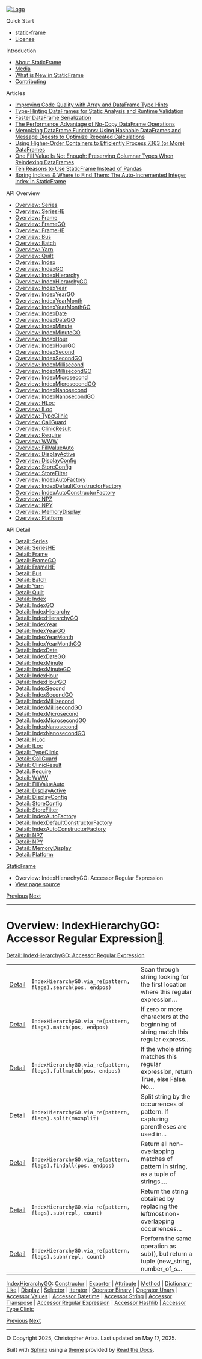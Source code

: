 [![Logo](../_static/sf-logo-web_icon-small.png)](../index.md)

Quick Start

* [static-frame](../readme.md)
* [License](../license.md)

Introduction

* [About StaticFrame](../intro.md)
* [Media](../intro.md#media)
* [What is New in StaticFrame](../new.md)
* [Contributing](../contributing.md)

Articles

* [Improving Code Quality with Array and DataFrame Type Hints](../articles/guard.md)
* [Type-Hinting DataFrames for Static Analysis and Runtime Validation](../articles/ftyping.md)
* [Faster DataFrame Serialization](../articles/serialize.md)
* [The Performance Advantage of No-Copy DataFrame Operations](../articles/no_copy.md)
* [Memoizing DataFrame Functions: Using Hashable DataFrames and Message Digests to Optimize Repeated Calculations](../articles/hash.md)
* [Using Higher-Order Containers to Efficiently Process 7,163 (or More) DataFrames](../articles/uhoc.md)
* [One Fill Value Is Not Enough: Preserving Columnar Types When Reindexing DataFrames](../articles/fill_value.md)
* [Ten Reasons to Use StaticFrame Instead of Pandas](../articles/upgrade.md)
* [Boring Indices & Where to Find Them: The Auto-Incremented Integer Index in StaticFrame](../articles/aiii.md)

API Overview

* [Overview: Series](series.md)
* [Overview: SeriesHE](series_he.md)
* [Overview: Frame](frame.md)
* [Overview: FrameGO](frame_go.md)
* [Overview: FrameHE](frame_he.md)
* [Overview: Bus](bus.md)
* [Overview: Batch](batch.md)
* [Overview: Yarn](yarn.md)
* [Overview: Quilt](quilt.md)
* [Overview: Index](index.md)
* [Overview: IndexGO](index_go.md)
* [Overview: IndexHierarchy](index_hierarchy.md)
* [Overview: IndexHierarchyGO](index_hierarchy_go.md)
* [Overview: IndexYear](index_year.md)
* [Overview: IndexYearGO](index_year_go.md)
* [Overview: IndexYearMonth](index_year_month.md)
* [Overview: IndexYearMonthGO](index_year_month_go.md)
* [Overview: IndexDate](index_date.md)
* [Overview: IndexDateGO](index_date_go.md)
* [Overview: IndexMinute](index_minute.md)
* [Overview: IndexMinuteGO](index_minute_go.md)
* [Overview: IndexHour](index_hour.md)
* [Overview: IndexHourGO](index_hour_go.md)
* [Overview: IndexSecond](index_second.md)
* [Overview: IndexSecondGO](index_second_go.md)
* [Overview: IndexMillisecond](index_millisecond.md)
* [Overview: IndexMillisecondGO](index_millisecond_go.md)
* [Overview: IndexMicrosecond](index_microsecond.md)
* [Overview: IndexMicrosecondGO](index_microsecond_go.md)
* [Overview: IndexNanosecond](index_nanosecond.md)
* [Overview: IndexNanosecondGO](index_nanosecond_go.md)
* [Overview: HLoc](hloc.md)
* [Overview: ILoc](iloc.md)
* [Overview: TypeClinic](type_clinic.md)
* [Overview: CallGuard](call_guard.md)
* [Overview: ClinicResult](clinic_result.md)
* [Overview: Require](require.md)
* [Overview: WWW](www.md)
* [Overview: FillValueAuto](fill_value_auto.md)
* [Overview: DisplayActive](display_active.md)
* [Overview: DisplayConfig](display_config.md)
* [Overview: StoreConfig](store_config.md)
* [Overview: StoreFilter](store_filter.md)
* [Overview: IndexAutoFactory](index_auto_factory.md)
* [Overview: IndexDefaultConstructorFactory](index_default_constructor_factory.md)
* [Overview: IndexAutoConstructorFactory](index_auto_constructor_factory.md)
* [Overview: NPZ](npz.md)
* [Overview: NPY](npy.md)
* [Overview: MemoryDisplay](memory_display.md)
* [Overview: Platform](platform.md)

API Detail

* [Detail: Series](../api_detail/series.md)
* [Detail: SeriesHE](../api_detail/series_he.md)
* [Detail: Frame](../api_detail/frame.md)
* [Detail: FrameGO](../api_detail/frame_go.md)
* [Detail: FrameHE](../api_detail/frame_he.md)
* [Detail: Bus](../api_detail/bus.md)
* [Detail: Batch](../api_detail/batch.md)
* [Detail: Yarn](../api_detail/yarn.md)
* [Detail: Quilt](../api_detail/quilt.md)
* [Detail: Index](../api_detail/index.md)
* [Detail: IndexGO](../api_detail/index_go.md)
* [Detail: IndexHierarchy](../api_detail/index_hierarchy.md)
* [Detail: IndexHierarchyGO](../api_detail/index_hierarchy_go.md)
* [Detail: IndexYear](../api_detail/index_year.md)
* [Detail: IndexYearGO](../api_detail/index_year_go.md)
* [Detail: IndexYearMonth](../api_detail/index_year_month.md)
* [Detail: IndexYearMonthGO](../api_detail/index_year_month_go.md)
* [Detail: IndexDate](../api_detail/index_date.md)
* [Detail: IndexDateGO](../api_detail/index_date_go.md)
* [Detail: IndexMinute](../api_detail/index_minute.md)
* [Detail: IndexMinuteGO](../api_detail/index_minute_go.md)
* [Detail: IndexHour](../api_detail/index_hour.md)
* [Detail: IndexHourGO](../api_detail/index_hour_go.md)
* [Detail: IndexSecond](../api_detail/index_second.md)
* [Detail: IndexSecondGO](../api_detail/index_second_go.md)
* [Detail: IndexMillisecond](../api_detail/index_millisecond.md)
* [Detail: IndexMillisecondGO](../api_detail/index_millisecond_go.md)
* [Detail: IndexMicrosecond](../api_detail/index_microsecond.md)
* [Detail: IndexMicrosecondGO](../api_detail/index_microsecond_go.md)
* [Detail: IndexNanosecond](../api_detail/index_nanosecond.md)
* [Detail: IndexNanosecondGO](../api_detail/index_nanosecond_go.md)
* [Detail: HLoc](../api_detail/hloc.md)
* [Detail: ILoc](../api_detail/iloc.md)
* [Detail: TypeClinic](../api_detail/type_clinic.md)
* [Detail: CallGuard](../api_detail/call_guard.md)
* [Detail: ClinicResult](../api_detail/clinic_result.md)
* [Detail: Require](../api_detail/require.md)
* [Detail: WWW](../api_detail/www.md)
* [Detail: FillValueAuto](../api_detail/fill_value_auto.md)
* [Detail: DisplayActive](../api_detail/display_active.md)
* [Detail: DisplayConfig](../api_detail/display_config.md)
* [Detail: StoreConfig](../api_detail/store_config.md)
* [Detail: StoreFilter](../api_detail/store_filter.md)
* [Detail: IndexAutoFactory](../api_detail/index_auto_factory.md)
* [Detail: IndexDefaultConstructorFactory](../api_detail/index_default_constructor_factory.md)
* [Detail: IndexAutoConstructorFactory](../api_detail/index_auto_constructor_factory.md)
* [Detail: NPZ](../api_detail/npz.md)
* [Detail: NPY](../api_detail/npy.md)
* [Detail: MemoryDisplay](../api_detail/memory_display.md)
* [Detail: Platform](../api_detail/platform.md)

[StaticFrame](../index.md)

* Overview: IndexHierarchyGO: Accessor Regular Expression
* [View page source](../_sources/api_overview/index_hierarchy_go-accessor_regular_expression.rst.txt)

[Previous](index_hierarchy_go-accessor_transpose.md "Overview: IndexHierarchyGO: Accessor Transpose")
[Next](index_hierarchy_go-accessor_hashlib.md "Overview: IndexHierarchyGO: Accessor Hashlib")

---

# Overview: IndexHierarchyGO: Accessor Regular Expression[](#overview-indexhierarchygo-accessor-regular-expression "Link to this heading")

[Detail: IndexHierarchyGO: Accessor Regular Expression](../api_detail/index_hierarchy_go-accessor_regular_expression.md#api-detail-indexhierarchygo-accessor-regular-expression)

|  |  |  |
| --- | --- | --- |
| [Detail](../api_detail/index_hierarchy_go-accessor_regular_expression.md#api-sig-indexhierarchygo-via-re-search) | `IndexHierarchyGO.via_re(pattern, flags).search(pos, endpos)` | Scan through string looking for the first location where this regular expression… |
| [Detail](../api_detail/index_hierarchy_go-accessor_regular_expression.md#api-sig-indexhierarchygo-via-re-match) | `IndexHierarchyGO.via_re(pattern, flags).match(pos, endpos)` | If zero or more characters at the beginning of string match this regular express… |
| [Detail](../api_detail/index_hierarchy_go-accessor_regular_expression.md#api-sig-indexhierarchygo-via-re-fullmatch) | `IndexHierarchyGO.via_re(pattern, flags).fullmatch(pos, endpos)` | If the whole string matches this regular expression, return True, else False. No… |
| [Detail](../api_detail/index_hierarchy_go-accessor_regular_expression.md#api-sig-indexhierarchygo-via-re-split) | `IndexHierarchyGO.via_re(pattern, flags).split(maxsplit)` | Split string by the occurrences of pattern. If capturing parentheses are used in… |
| [Detail](../api_detail/index_hierarchy_go-accessor_regular_expression.md#api-sig-indexhierarchygo-via-re-findall) | `IndexHierarchyGO.via_re(pattern, flags).findall(pos, endpos)` | Return all non-overlapping matches of pattern in string, as a tuple of strings…. |
| [Detail](../api_detail/index_hierarchy_go-accessor_regular_expression.md#api-sig-indexhierarchygo-via-re-sub) | `IndexHierarchyGO.via_re(pattern, flags).sub(repl, count)` | Return the string obtained by replacing the leftmost non-overlapping occurrences… |
| [Detail](../api_detail/index_hierarchy_go-accessor_regular_expression.md#api-sig-indexhierarchygo-via-re-subn) | `IndexHierarchyGO.via_re(pattern, flags).subn(repl, count)` | Perform the same operation as sub(), but return a tuple (new\_string, number\_of\_s… |

[IndexHierarchyGO](index_hierarchy_go.md#api-overview-indexhierarchygo): [Constructor](index_hierarchy_go-constructor.md#api-overview-indexhierarchygo-constructor) | [Exporter](index_hierarchy_go-exporter.md#api-overview-indexhierarchygo-exporter) | [Attribute](index_hierarchy_go-attribute.md#api-overview-indexhierarchygo-attribute) | [Method](index_hierarchy_go-method.md#api-overview-indexhierarchygo-method) | [Dictionary-Like](index_hierarchy_go-dictionary_like.md#api-overview-indexhierarchygo-dictionary-like) | [Display](index_hierarchy_go-display.md#api-overview-indexhierarchygo-display) | [Selector](index_hierarchy_go-selector.md#api-overview-indexhierarchygo-selector) | [Iterator](index_hierarchy_go-iterator.md#api-overview-indexhierarchygo-iterator) | [Operator Binary](index_hierarchy_go-operator_binary.md#api-overview-indexhierarchygo-operator-binary) | [Operator Unary](index_hierarchy_go-operator_unary.md#api-overview-indexhierarchygo-operator-unary) | [Accessor Values](index_hierarchy_go-accessor_values.md#api-overview-indexhierarchygo-accessor-values) | [Accessor Datetime](index_hierarchy_go-accessor_datetime.md#api-overview-indexhierarchygo-accessor-datetime) | [Accessor String](index_hierarchy_go-accessor_string.md#api-overview-indexhierarchygo-accessor-string) | [Accessor Transpose](index_hierarchy_go-accessor_transpose.md#api-overview-indexhierarchygo-accessor-transpose) | [Accessor Regular Expression](#api-overview-indexhierarchygo-accessor-regular-expression) | [Accessor Hashlib](index_hierarchy_go-accessor_hashlib.md#api-overview-indexhierarchygo-accessor-hashlib) | [Accessor Type Clinic](index_hierarchy_go-accessor_type_clinic.md#api-overview-indexhierarchygo-accessor-type-clinic)

[Previous](index_hierarchy_go-accessor_transpose.md "Overview: IndexHierarchyGO: Accessor Transpose")
[Next](index_hierarchy_go-accessor_hashlib.md "Overview: IndexHierarchyGO: Accessor Hashlib")

---

© Copyright 2025, Christopher Ariza.
Last updated on May 17, 2025.

Built with [Sphinx](https://www.sphinx-doc.org/) using a
[theme](https://github.com/readthedocs/sphinx_rtd_theme)
provided by [Read the Docs](https://readthedocs.org).